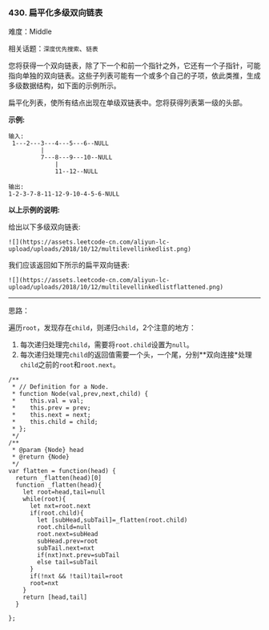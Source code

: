 ### 430. 扁平化多级双向链表

难度：Middle

相关话题：`深度优先搜索`、`链表`

您将获得一个双向链表，除了下一个和前一个指针之外，它还有一个子指针，可能指向单独的双向链表。这些子列表可能有一个或多个自己的子项，依此类推，生成多级数据结构，如下面的示例所示。



扁平化列表，使所有结点出现在单级双链表中。您将获得列表第一级的头部。







**示例:** 



```
输入:
 1---2---3---4---5---6--NULL
         |
         7---8---9---10--NULL
             |
             11--12--NULL

输出:
1-2-3-7-8-11-12-9-10-4-5-6-NULL
```






**以上示例的说明:** 



给出以下多级双向链表:



```
![](https://assets.leetcode-cn.com/aliyun-lc-upload/uploads/2018/10/12/multilevellinkedlist.png)
```






我们应该返回如下所示的扁平双向链表:



```
![](https://assets.leetcode-cn.com/aliyun-lc-upload/uploads/2018/10/12/multilevellinkedlistflattened.png)
```



-----

思路：

遍历`root`，发现存在`child`，则递归`child`，2个注意的地方：

1. 每次递归处理完`child`，需要将`root.child`设置为`null`。
2. 每次递归处理完`child`的返回值需要一个头，一个尾，分别**双向连接*处理`child`之前的`root`和`root.next`。

```
/**
 * // Definition for a Node.
 * function Node(val,prev,next,child) {
 *    this.val = val;
 *    this.prev = prev;
 *    this.next = next;
 *    this.child = child;
 * };
 */
/**
 * @param {Node} head
 * @return {Node}
 */
var flatten = function(head) {
  return _flatten(head)[0]
  function _flatten(head){
    let root=head,tail=null
    while(root){
      let nxt=root.next
      if(root.child){
        let [subHead,subTail]=_flatten(root.child)
        root.child=null
        root.next=subHead
        subHead.prev=root
        subTail.next=nxt
        if(nxt)nxt.prev=subTail
        else tail=subTail
      }
      if(!nxt && !tail)tail=root
      root=nxt
    }    
    return [head,tail]
  }

};
```

